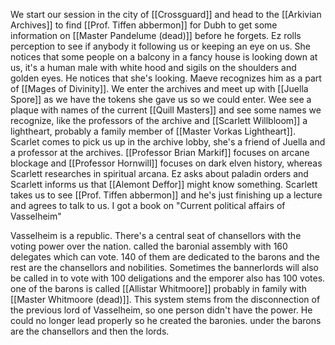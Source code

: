 We start our session in the city of [[Crossguard]] and head to the [[Arkivian Archives]] to find [[Prof. Tiffen abbermon]] for Dubh to get some information on [[Master Pandelume (dead)]] before he forgets. Ez rolls perception to see if anybody it following us or keeping an eye on us. She notices that some people on a balcony in a fancy house is looking down at us, it's a human male with white hood and sigils on the shoulders and golden eyes. He notices that she's looking. Maeve recognizes him as a part of [[Mages of Divinity]]. We enter the archives and meet up with [[Juella Spore]] as we have the tokens she gave us so we could enter. Wee see a plaque with names of the current [[Quill Masters]] and see some names we recognize, like the professors of the archive and [[Scarlett Willbloom]] a lightheart, probably a family member of [[Master Vorkas Lightheart]].  Scarlet comes to pick us up in the archive lobby, she's a friend of Juella and a professor at the archives. [[Professor Brian Markif]] focuses on arcane blockage and [[Professor Hornwill]] focuses on dark elven history, whereas Scarlett researches in spiritual arcana. Ez asks about paladin orders and Scarlett informs us that [[Alemont Deffor]] might know something.
Scarlett takes us to see [[Prof. Tiffen abbermon]] and he's just finishing up a lecture and agrees to talk to us.
I got a book on "Current political affairs of Vasselheim"

Vasselheim is a republic. There's a central seat of chansellors with the voting power over the nation. called the baronial assembly with 160 delegates which can vote. 140 of them are dedicated to the barons and the rest are the chansellors and nobilities. Sometimes the bannerlords will also be called in to vote with 100 deligations and the emporer also has 100 votes. one of the barons is called [[Allistar Whitmoore]] probably in family with [[Master Whitmoore (dead)]].
This system stems from the disconnection of the previous lord of Vasselheim, so one person didn't have the power. He could no longer lead properly so he created the baronies. under the barons are the chansellors and then the lords.
